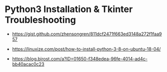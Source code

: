 # Python3 Installation & Tkinter Troubleshooting

- https://gist.github.com/zhensongren/811dcf2471f663ed3148a272f1faa957

- https://linuxize.com/post/how-to-install-python-3-8-on-ubuntu-18-04/

- https://blog.birost.com/a?ID=01650-f348edea-96fe-4014-ad4c-bb40acac0c23
